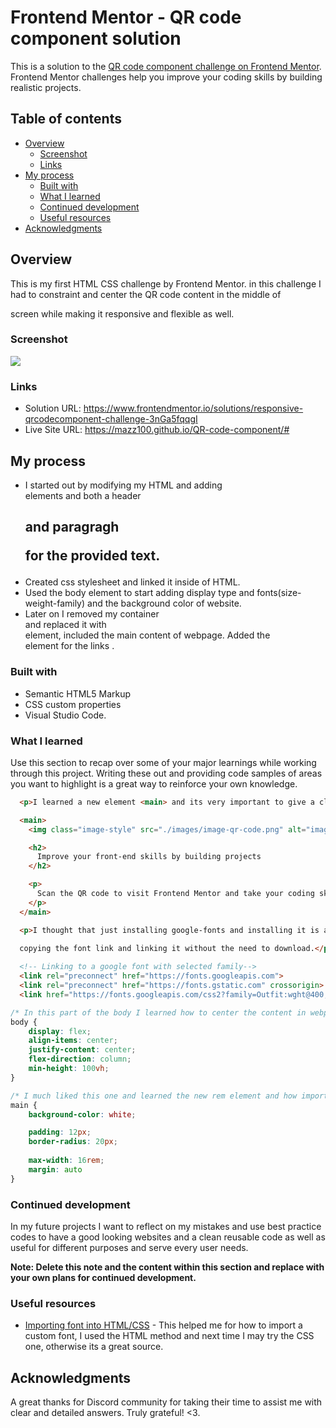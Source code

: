 # Frontend Mentor - QR code component solution

This is a solution to the [QR code component challenge on Frontend Mentor](https://www.frontendmentor.io/challenges/qr-code-component-iux_sIO_H). Frontend Mentor challenges help you improve your coding skills by building realistic projects. 

## Table of contents

- [Overview](#overview)
  - [Screenshot](#screenshot)
  - [Links](#links)
- [My process](#my-process)
  - [Built with](#built-with)
  - [What I learned](#what-i-learned)
  - [Continued development](#continued-development)
  - [Useful resources](#useful-resources)
- [Acknowledgments](#acknowledgments)



## Overview

This is my first HTML CSS challenge by Frontend Mentor. in this challenge I had to constraint and center the QR code content in the middle of 

screen while making it responsive and flexible as well.

### Screenshot

![](./MyScreenshot.JPG)



### Links

- Solution URL: https://www.frontendmentor.io/solutions/responsive-qrcodecomponent-challenge-3nGa5fqqgI
- Live Site URL: https://mazz100.github.io/QR-code-component/#

## My process

* I started out by modifying my HTML and adding <div> elements and both a header <h2> and paragragh <p> for the provided text.
* Created css stylesheet and linked it inside of HTML. 
* Used the body element to start adding display type and fonts(size-weight-family) and the background color of website.
* Later on I removed my container <div> and replaced it with <main> element, included the main content of webpage. Added the <footer> element for the links <a>. 



### Built with

- Semantic HTML5 Markup
- CSS custom properties
- Visual Studio Code.



### What I learned

Use this section to recap over some of your major learnings while working through this project. Writing these out and providing code samples of areas you want to highlight is a great way to reinforce your own knowledge.


```HTML
  <p>I learned a new element <main> and its very important to give a clear idea where is the main content of the page located.</p>

  <main>
    <img class="image-style" src="./images/image-qr-code.png" alt="image-qr-code">

    <h2>
      Improve your front-end skills by building projects
    </h2>

    <p>
      Scan the QR code to visit Frontend Mentor and take your coding skills to the next level
    </p>
  </main>

  <p>I thought that just installing google-fonts and installing it is all its to simply use it inside of CSS but I was wrong. It was simply 
  
  copying the font link and linking it without the need to download.</p>

  <!-- Linking to a google font with selected family-->
  <link rel="preconnect" href="https://fonts.googleapis.com">
  <link rel="preconnect" href="https://fonts.gstatic.com" crossorigin>
  <link href="https://fonts.googleapis.com/css2?family=Outfit:wght@400;500;600&display=swap" rel="stylesheet">

```

```CSS
/* In this part of the body I learned how to center the content in webpage but I still didn't fully understand the concept, align-item and justify-content looked confusing to me and how they are used together but with other elements it made more sense to me and hopefully in future projects it will click for me  */
body {
    display: flex;
    align-items: center;
    justify-content: center;
    flex-direction: column;
    min-height: 100vh;
}

/* I much liked this one and learned the new rem element and how important it is for scalability and flexibility it provides for users, I also used it for font size and it made more sense as to how it response to the default fonts of browsers. */
main {
    background-color: white;

    padding: 12px;
    border-radius: 20px;
    
    max-width: 16rem;
    margin: auto
}

```


### Continued development

In my future projects I want to reflect on my mistakes and use best practice codes to have a good looking websites and a clean reusable code as well as useful for different purposes and serve every user needs.

**Note: Delete this note and the content within this section and replace with your own plans for continued development.**

### Useful resources

- [Importing font into HTML/CSS](https://www.w3docs.com/snippets/css/how-to-import-google-fonts-in-css-file.html#:~:text=Open%20Google%20Fonts%20and%20follow,(in%20HTML%20or%20CSS).) - This helped me for how to import a custom font, I used the HTML method and next time I may try the CSS one, otherwise its a great source.



## Acknowledgments

A great thanks for Discord community for taking their time to assist me with clear and detailed answers. Truly grateful! <3.

